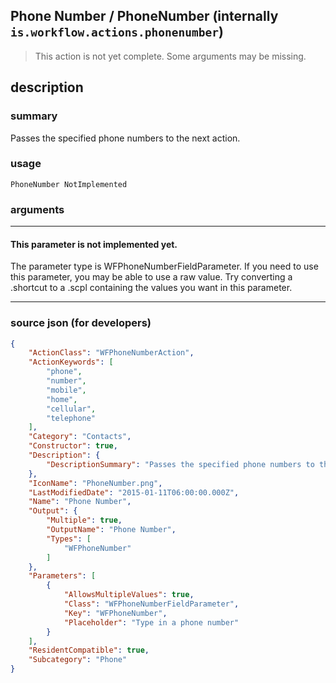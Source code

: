 
## Phone Number / PhoneNumber (internally `is.workflow.actions.phonenumber`)

> This action is not yet complete. Some arguments may be missing.


## description

### summary

Passes the specified phone numbers to the next action.


### usage
```
PhoneNumber NotImplemented
```

### arguments

---

#### This parameter is not implemented yet.

The parameter type is WFPhoneNumberFieldParameter. If you need to use this parameter, you may
be able to use a raw value. Try converting a .shortcut to a .scpl containing
the values you want in this parameter.

---

### source json (for developers)

```json
{
	"ActionClass": "WFPhoneNumberAction",
	"ActionKeywords": [
		"phone",
		"number",
		"mobile",
		"home",
		"cellular",
		"telephone"
	],
	"Category": "Contacts",
	"Constructor": true,
	"Description": {
		"DescriptionSummary": "Passes the specified phone numbers to the next action."
	},
	"IconName": "PhoneNumber.png",
	"LastModifiedDate": "2015-01-11T06:00:00.000Z",
	"Name": "Phone Number",
	"Output": {
		"Multiple": true,
		"OutputName": "Phone Number",
		"Types": [
			"WFPhoneNumber"
		]
	},
	"Parameters": [
		{
			"AllowsMultipleValues": true,
			"Class": "WFPhoneNumberFieldParameter",
			"Key": "WFPhoneNumber",
			"Placeholder": "Type in a phone number"
		}
	],
	"ResidentCompatible": true,
	"Subcategory": "Phone"
}
```
